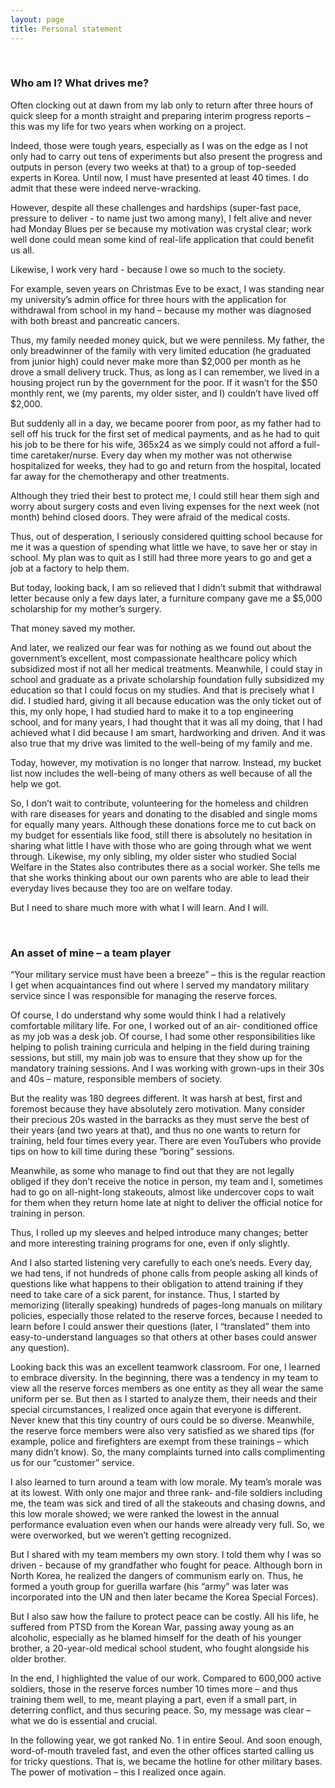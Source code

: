 ```yaml
---
layout: page
title: Personal statement
---
```


<br/>

### Who am I? What drives me?

Often clocking out at dawn from my lab only to return after three hours of quick sleep for a month straight and preparing interim progress reports – this was my life for two years when working on a project.

Indeed, those were tough years, especially as I was on the edge as I not only had to carry out tens of experiments but also present the progress and outputs in person (every two weeks at that) to a group of top-seeded experts in Korea. Until now, I must have presented at least 40 times. I do admit that these were indeed nerve-wracking.

However, despite all these challenges and hardships (super-fast pace, pressure to deliver - to name just two among many), I felt alive and never had Monday Blues per se because my motivation was crystal clear; work well done could mean some kind of real-life application that could benefit us all.

Likewise, I work very hard - because I owe so much to the society.

For example, seven years on Christmas Eve to be exact, I was standing near my university’s admin office for three hours with the application for withdrawal from school in my hand – because my mother was diagnosed with both breast and pancreatic cancers.

Thus, my family needed money quick, but we were penniless. My father, the only breadwinner of the family with very limited education (he graduated from junior high) could never make more than $2,000 per month as he drove a small delivery truck. Thus, as long as I can remember, we lived in a housing project run by the government for the poor. If it wasn’t for the $50 monthly rent, we (my parents, my older sister, and I) couldn’t have lived off $2,000.

But suddenly all in a day, we became poorer from poor, as my father had to sell off his truck for the first set of medical payments, and as he had to quit his job to be there for his wife, 365x24 as we simply could not afford a full-time caretaker/nurse. Every day when my mother was not otherwise hospitalized for weeks, they had to go and return from the hospital, located far away for the chemotherapy and other treatments. 

Although they tried their best to protect me, I could still hear them sigh and worry about surgery costs and even living expenses for the next week (not month) behind closed doors. They were afraid of the medical costs.

Thus, out of desperation, I seriously considered quitting school because for me it was a question of spending what little we have, to save her or stay in school. My plan was to quit as I still had three more years to go and get a job at a factory to help them.

But today, looking back, I am so relieved that I didn’t submit that withdrawal letter because only a few days later, a furniture company gave me a $5,000 scholarship for my mother’s surgery. 

That money saved my mother. 

And later, we realized our fear was for nothing as we found out about the government’s excellent, most compassionate healthcare policy which subsidized most if not all her medical treatments. Meanwhile, I could stay in school and graduate as a private scholarship foundation fully subsidized my education so that I could focus on my studies. And that is precisely what I did. I studied hard, giving it all because education was the only ticket out of this, my only hope, I had studied hard to make it to a top engineering school, and for many years, I had thought that it was all my doing, that I had achieved what I did because I am smart, hardworking and driven. And it was also true that my drive was limited to the well-being of my family and me.

Today, however, my motivation is no longer that narrow. Instead, my bucket list now includes the well-being of many others as well because of all the help we got.

So, I don’t wait to contribute, volunteering for the homeless and children with rare diseases for years and donating to the disabled and single moms for equally many years. Although these donations force me to cut back on my budget for essentials like food, still there is absolutely no hesitation in sharing what little I have with those who are going through what we went through. Likewise, my only sibling, my older sister who studied Social Welfare in the States also contributes there as a social worker. She tells me that she works thinking about our own parents who are able to lead their everyday lives because they too are on welfare today.

But I need to share much more with what I will learn. And I will.

<br/>

### An asset of mine – a team player

“Your military service must have been a breeze” – this is the regular reaction I get when acquaintances find out where I served my mandatory military service since I was responsible for managing the reserve forces. 

Of course, I do understand why some would think I had a relatively comfortable military life. For one, I worked out of an air- conditioned office as my job was a desk job. Of course, I had some other responsibilities like helping to polish training curricula and helping in the field during training sessions, but still, my main job was to ensure that they show up for the mandatory training sessions. And I was working with grown-ups in their 30s and 40s – mature, responsible members of society.

But the reality was 180 degrees different. It was harsh at best, first and foremost because they have absolutely zero motivation. Many consider their precious 20s wasted in the barracks as they must serve the best of their years (and two years at that), and thus no one wants to return for training, held four times every year. There are even YouTubers who provide tips on how to kill time during these “boring” sessions. 

Meanwhile, as some who manage to find out that they are not legally obliged if they don’t receive the notice in person, my team and I, sometimes had to go on all-night-long stakeouts, almost like undercover cops to wait for them when they return home late at night to deliver the official notice for training in person. 

Thus, I rolled up my sleeves and helped introduce many changes; better and more interesting training programs for one, even if only slightly.

And I also started listening very carefully to each one’s needs. Every day, we had tens, if not hundreds of phone calls from people asking all kinds of questions like what happens to their obligation to attend training if they need to take care of a sick parent, for instance. Thus, I started by memorizing (literally speaking) hundreds of pages-long manuals on military policies, especially those related to the reserve forces, because I needed to learn before I could answer their questions (later, I “translated” them into easy-to-understand languages so that others at other bases could answer any question). 

Looking back this was an excellent teamwork classroom. For one, I learned to embrace diversity. In the beginning, there was a tendency in my team to view all the reserve forces members as one entity as they all wear the same uniform per se. But then as I started to analyze them, their needs and their special circumstances, I realized once again that everyone is different. Never knew that this tiny country of ours could be so diverse. 
Meanwhile, the reserve force members were also very satisfied as we shared tips (for example, police and firefighters are exempt from these trainings – which many didn’t know). So, the many complaints turned into calls complimenting us for our “customer” service.

I also learned to turn around a team with low morale. My team’s morale was at its lowest. With only one major and three rank- and-file soldiers including me, the team was sick and tired of all the stakeouts and chasing downs, and this low morale showed; we were ranked the lowest in the annual performance evaluation even when our hands were already very full. So, we were overworked, but we weren’t getting recognized.

But I shared with my team members my own story. I told them why I was so driven - because of my grandfather who fought for peace. Although born in North Korea, he realized the dangers of communism early on. Thus, he formed a youth group for guerilla warfare (his “army” was later was incorporated into the UN and then later became the Korea Special Forces). 

But I also saw how the failure to protect peace can be costly. All his life, he suffered from PTSD from the Korean War, passing away young as an alcoholic, especially as he blamed himself for the death of his younger brother, a 20-year-old medical school student, who fought alongside his older brother.

In the end, I highlighted the value of our work. Compared to 600,000 active soldiers, those in the reserve forces number 10 times more – and thus training them well, to me, meant playing a part, even if a small part, in deterring conflict, and thus securing peace. So, my message was clear – what we do is essential and crucial. 

In the following year, we got ranked No. 1 in entire Seoul. And soon enough, word-of-mouth traveled fast, and even the other offices started calling us for tricky questions. That is, we became the hotline for other military bases. The power of motivation – this I realized once again.

<br/>
